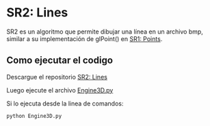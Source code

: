 # SR2: Lines

SR2 es un algoritmo que permite dibujar una línea en un archivo bmp, similar a su implementación de glPoint() en [SR1: Points](https://github.com/juanferdeleon/SR1-Points).

## Como ejecutar el codigo

Descargue el repositorio [SR2: Lines](https://github.com/juanferdeleon/SR2-Lines)

Luego ejecute el archivo [Engine3D.py](/Engine3D.py)

Si lo ejecuta desde la linea de comandos:

```bash
python Engine3D.py
```
